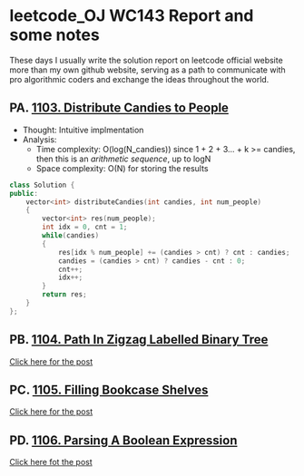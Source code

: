 # leetcode_OJ WC143 Report and some notes
These days I usually write the solution report on leetcode official website more than my own github website, serving as a path to communicate with pro algorithmic coders and exchange the ideas throughout the world.

## PA. [1103. Distribute Candies to People](https://leetcode.com/problems/distribute-candies-to-people/)
* Thought: Intuitive implmentation
* Analysis:
    * Time complexity: O(log(N_candies)) since 1 + 2 + 3... + k >= candies, then this is an *arithmetic sequence*, up to logN   
    * Space complexity: O(N) for storing the results  
```cpp
class Solution {
public:
    vector<int> distributeCandies(int candies, int num_people) 
    {
        vector<int> res(num_people);
        int idx = 0, cnt = 1;
        while(candies)
        {
            res[idx % num_people] += (candies > cnt) ? cnt : candies;
            candies = (candies > cnt) ? candies - cnt : 0;
            cnt++;
            idx++;
        }
        return res;
    }
};
```

## PB. [1104. Path In Zigzag Labelled Binary Tree](https://leetcode.com/problems/path-in-zigzag-labelled-binary-tree/)

[Click here for the post](https://leetcode.com/problems/path-in-zigzag-labelled-binary-tree/discuss/323470/C%2B%2B-simple-and-intuitive-log2-solution)
## PC. [1105. Filling Bookcase Shelves](https://leetcode.com/problems/filling-bookcase-shelves/)

[Click here for the post](https://leetcode.com/problems/filling-bookcase-shelves/discuss/323672/C%2B%2B-DP-4ms-solution-with-step-by-step-explanation)

## PD. [1106. Parsing A Boolean Expression](https://leetcode.com/problems/parsing-a-boolean-expression/)
[Click here fot the post](https://leetcode.com/problems/parsing-a-boolean-expression/discuss/323465/C%2B%2B-easy-to-understand-solution-using-stack-with-comments)